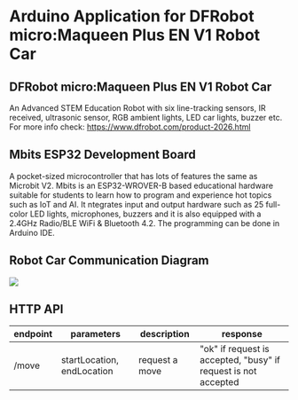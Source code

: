 # Arduino Application for DFRobot micro:Maqueen Plus EN V1 Robot Car

## DFRobot micro:Maqueen Plus EN V1 Robot Car
An Advanced STEM Education Robot with six line-tracking sensors, IR received, ultrasonic sensor, RGB ambient lights, LED car lights, buzzer etc.
For more info check: https://www.dfrobot.com/product-2026.html

## Mbits ESP32 Development Board
A pocket-sized microcontroller that has lots of features the same as Microbit V2. Mbits is an ESP32-WROVER-B based educational hardware suitable for students to learn how to program and experience hot topics such as IoT and AI. It ntegrates input and output hardware such as 25 full-color LED lights, microphones, buzzers and it is also equipped with a 2.4GHz Radio/BLE WiFi & Bluetooth 4.2. The programming can be done in Arduino IDE.

## Robot Car Communication Diagram

[![](https://mermaid.ink/img/pako:eNqNksFqGzEQhl9l0MkGx5Qel2AITg-lpYEEfPJlLM3GKrsaVZoNmJB3z1haJW0CSXf3MNL8mvn-WT0ay45MZzL9mShYuvZ4n3DcBwCImMRbHzEIbAEz3PKBNcQEWw6SeICrGN9Jd_9Ki-QsKsJfLAT8QFqie6mCMQ7eongOkMiSf6CsgRJlydBzAkkYck8pr-HykDbfBXTD8TicwB6Zs-rlSJBKV6td5YjyeqokldHSsC4Y2kVL3B9w8WUF9Vt_XZaUPtuLzWbXwaiciyxq7SdXuhVQcG1R5brxzpqevX0hQWspSkVoQM0c-L74Aa-hOk1EAGpM87-VMJf9fs4epnz6D_pmYqcmdMbnU7Bo_Wpdcss3qpsfr5oK3DSf-jtPSd1x_QFawydyMMxDqsCt28djn1nakLY8xoEU5G-O-pqVGSmN6J1e3cdyuYy2H2lvOg0d9TgNsjf78KTSKToU-ua8cDJdj0OmlcFJ-O4UrOkkTdRE8_WfVU_PvfIFSg)](https://mermaid-js.github.io/mermaid-live-editor/edit#pako:eNqNksFqGzEQhl9l0MkGx5Qel2AITg-lpYEEfPJlLM3GKrsaVZoNmJB3z1haJW0CSXf3MNL8mvn-WT0ay45MZzL9mShYuvZ4n3DcBwCImMRbHzEIbAEz3PKBNcQEWw6SeICrGN9Jd_9Ki-QsKsJfLAT8QFqie6mCMQ7eongOkMiSf6CsgRJlydBzAkkYck8pr-HykDbfBXTD8TicwB6Zs-rlSJBKV6td5YjyeqokldHSsC4Y2kVL3B9w8WUF9Vt_XZaUPtuLzWbXwaiciyxq7SdXuhVQcG1R5brxzpqevX0hQWspSkVoQM0c-L74Aa-hOk1EAGpM87-VMJf9fs4epnz6D_pmYqcmdMbnU7Bo_Wpdcss3qpsfr5oK3DSf-jtPSd1x_QFawydyMMxDqsCt28djn1nakLY8xoEU5G-O-pqVGSmN6J1e3cdyuYy2H2lvOg0d9TgNsjf78KTSKToU-ua8cDJdj0OmlcFJ-O4UrOkkTdRE8_WfVU_PvfIFSg)

## HTTP API

|endpoint|parameters|description|response|
|----|----|-----------|------------|
|/move|startLocation, endLocation|request a move|"ok" if request is accepted, "busy" if request is not accepted

